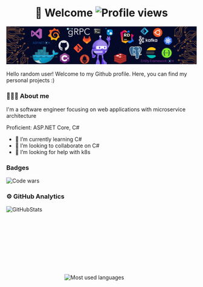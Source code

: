 <h1 align="center">👋 Welcome <img src="https://komarev.com/ghpvc/?username=inozpavel" alt="Profile views"></h1>
<p align="center"><img src="background.png" alt="Skills"></p>

Hello random user! Welcome to my Github profile. Here, you can find my personal projects :)

### 👨🏻‍💻 About me

I'm a software engineer focusing on web applications with microservice architecture

Proficient: ASP.NET Core, C#

[comment]: <> (- 🔭 I’m currently working on ...)

- 🌱 I’m currently learning C#
- 👯 I’m looking to collaborate on C#
- 🤔 I’m looking for help with k8s

[comment]: <> (- 💬 Ask me about ...)

[comment]: <> (- 📫 How to reach me: ...)

[comment]: <> (- 😄 Pronouns: ...)

[comment]: <> (- ⚡ Fun fact: ...)

### Badges

![Code wars](https://www.codewars.com/users/Inozpavel/badges/large)

### ⚙️ GitHub Analytics

<p align="left">
<a href="https://github.com/Inozpavel">
<img height="180em" width="400em" align="left" alt="GitHubStats" src="https://github-readme-stats.vercel.app/api?username=inozpavel&count_private=true&show_icons=true&title_color=2F7FEC&icon_color=79ff97&text_color=9f9f9f&bg_color=151515"/>
<img height="180em" width="350em" align="right" alt="Most used languages" src="https://github-readme-stats.vercel.app/api/top-langs/?username=inozpavel&count_private=true&langs_count=8&layout=compact&title_color=2F7FEC&icon_color=79ff97&text_color=9f9f9f&bg_color=151515&theme=cobalt&hide=css,javascript,html)"/>
</a>
</p>


[comment]: <> (### Languages and tools)

[comment]: <> ( ![C#]&#40;https://img.shields.io/badge/-ASP_NET_Core-090909>&#41;)

[comment]: <> ( ![C++]&#40;https://img.shields.io/badge/-C++-090909>&#41;)
